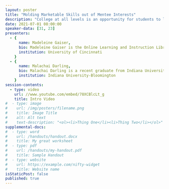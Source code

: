 ```yaml
---
layout: poster
title: "Molding Marketable Skills out of Mentee Interests"
description: "College at all levels is an opportunity for students to learn and grow as professionals. Frequently, this is growth happens in jobs that provide real world experience, rather than in the classroom. However, the opportunity to grow and develop skills beyond routine work tasks and the classroom assignments are overlooked.<br/><br/>All students find something that pulls at their curiosity and gets them excited about the work they hope to do. It is responsibility of their mentors to notice this excitement and encourage their pursuits in a productive way. Enabling students to pursue personal projects helps them develop marketable skills and molds them into better professionals as the enter the job market. As they do projects motivated by personal interests, they develop talking points and stories that can be translated into cover letters and real-world job skills. This could be familiarizing themselves with the IRB process or exploring the broader implications or career relevance of topics covered in class. The mentor should be interested, express confidence, be a sounding board, and support students to take the next step in their project.<br/><br/>This poster will explore the steps the librarian mentors should take to support student worker mentees’ interests and personal projects."
date: 2021-07-01 08:00:00
speaker-data: [31, 23]
presenters:
  - {
      name: Madeleine Gaiser,
      bio: Madeleine Gaiser is the Online Learning and Instruction Librarian for the College of Education, Criminal Justice, and Human Services (CECH) Library at the University of Cincinnati. She graduated from Indiana University-Bloomington with her Masters in Library Science in May 2021. Her interests are instruction, virtual reference, and online accessibility.,
      institution: University of Cincinnati
    }
  - {
      name: Malachai Darling,
      bio: Malachai Darling is a recent graduate from Indiana University with a master's degree in Library Science and a specialization in Archives and Records Management. He has an interest in public services within archives and special collections and finds projects such as that described in the abstract allows him to grow and develop skills that better assist researchers in any institution.,
      institution: Indiana University-Bloomington
    }
session-contents:
  - type: video
    url: //www.youtube.com/embed/78XCBlcLt_g
    title: Intro Video
#  - type: image
#    url: /img/posters/filename.png
#    title: Image Title
#    alt: Alt text
#    text-description: "<ol><li>Thing One</li><li>Thing Two</li></ol>"
supplemental-docs:
#  - type: word
#    url: /handouts/handout.docx
#    title: My great worksheet
#  - type: pdf
#    url: /handouts/my-handout.pdf
#    title: Sample Handout
#  - type: website
#    url: https://example.com/nifty-widget
#    title: Website name
isStaticPost: false
published: true
---
```

